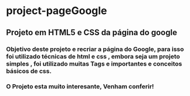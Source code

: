 # project-pageGoogle

## Projeto em HTML5 e CSS da página do google  

 ### Objetivo deste projeto e recriar a página do **Google**, para isso foi utilizado técnicas de  html e css ,  embora seja um projeto simples , foi utilizado muitas Tags e importantes e conceitos básicos de css.
 ###  O Projeto esta muito interesante, Venham  conferir!
